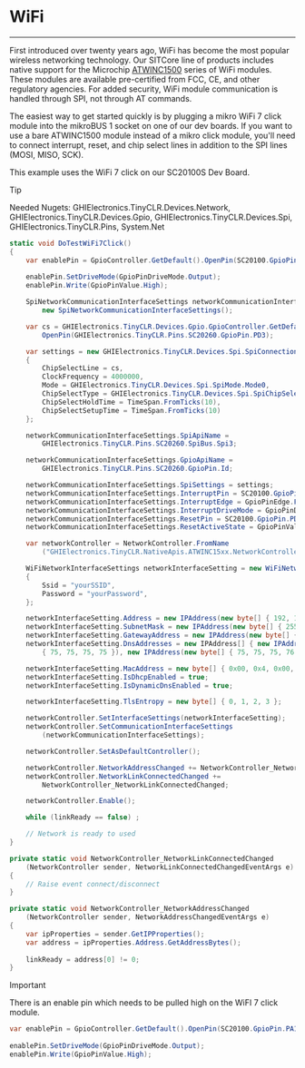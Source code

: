 # WiFi
---
First introduced over twenty years ago, WiFi has become the most popular wireless networking technology. Our SITCore line of products includes native support for the Microchip [ATWINC1500](https://www.microchip.com/wwwproducts/en/ATwinc1500) series of WiFi modules. These modules are available pre-certified from FCC, CE, and other regulatory agencies. For added security, WiFi module communication is handled through SPI, not through AT commands.

The easiest way to get started quickly is by plugging a mikro WiFi 7 click module into the mikroBUS 1 socket on one of our dev boards. If you want to use a bare ATWINC1500 module instead of a mikro click module, you'll need to connect interrupt, reset, and chip select lines in addition to the SPI lines (MOSI, MISO, SCK).

This example uses the WiFi 7 click on our SC20100S Dev Board.

>[!TIP]
>Needed Nugets: GHIElectronics.TinyCLR.Devices.Network, GHIElectronics.TinyCLR.Devices.Gpio, GHIElectronics.TinyCLR.Devices.Spi, GHIElectronics.TinyCLR.Pins, System.Net

```cs
static void DoTestWiFi7Click()
{
    var enablePin = GpioController.GetDefault().OpenPin(SC20100.GpioPin.PA15);
            
    enablePin.SetDriveMode(GpioPinDriveMode.Output);
    enablePin.Write(GpioPinValue.High);

    SpiNetworkCommunicationInterfaceSettings networkCommunicationInterfaceSettings =
        new SpiNetworkCommunicationInterfaceSettings();

    var cs = GHIElectronics.TinyCLR.Devices.Gpio.GpioController.GetDefault().
        OpenPin(GHIElectronics.TinyCLR.Pins.SC20260.GpioPin.PD3);

    var settings = new GHIElectronics.TinyCLR.Devices.Spi.SpiConnectionSettings()
    {
        ChipSelectLine = cs,
        ClockFrequency = 4000000,
        Mode = GHIElectronics.TinyCLR.Devices.Spi.SpiMode.Mode0,
        ChipSelectType = GHIElectronics.TinyCLR.Devices.Spi.SpiChipSelectType.Gpio,
        ChipSelectHoldTime = TimeSpan.FromTicks(10),
        ChipSelectSetupTime = TimeSpan.FromTicks(10)
    };

    networkCommunicationInterfaceSettings.SpiApiName =
        GHIElectronics.TinyCLR.Pins.SC20260.SpiBus.Spi3;

    networkCommunicationInterfaceSettings.GpioApiName =
        GHIElectronics.TinyCLR.Pins.SC20260.GpioPin.Id;

    networkCommunicationInterfaceSettings.SpiSettings = settings;
    networkCommunicationInterfaceSettings.InterruptPin = SC20100.GpioPin.PC5;
    networkCommunicationInterfaceSettings.InterruptEdge = GpioPinEdge.FallingEdge;
    networkCommunicationInterfaceSettings.InterruptDriveMode = GpioPinDriveMode.InputPullUp;
    networkCommunicationInterfaceSettings.ResetPin = SC20100.GpioPin.PD4;
    networkCommunicationInterfaceSettings.ResetActiveState = GpioPinValue.Low;

    var networkController = NetworkController.FromName
        ("GHIElectronics.TinyCLR.NativeApis.ATWINC15xx.NetworkController");

    WiFiNetworkInterfaceSettings networkInterfaceSetting = new WiFiNetworkInterfaceSettings()
    {
        Ssid = "yourSSID",
        Password = "yourPassword",
    };

    networkInterfaceSetting.Address = new IPAddress(new byte[] { 192, 168, 1, 122 });
    networkInterfaceSetting.SubnetMask = new IPAddress(new byte[] { 255, 255, 255, 0 });
    networkInterfaceSetting.GatewayAddress = new IPAddress(new byte[] { 192, 168, 1, 1 });
    networkInterfaceSetting.DnsAddresses = new IPAddress[] { new IPAddress(new byte[]
        { 75, 75, 75, 75 }), new IPAddress(new byte[] { 75, 75, 75, 76 }) };

    networkInterfaceSetting.MacAddress = new byte[] { 0x00, 0x4, 0x00, 0x00, 0x00, 0x00 };
    networkInterfaceSetting.IsDhcpEnabled = true;
    networkInterfaceSetting.IsDynamicDnsEnabled = true;

    networkInterfaceSetting.TlsEntropy = new byte[] { 0, 1, 2, 3 };

    networkController.SetInterfaceSettings(networkInterfaceSetting);
    networkController.SetCommunicationInterfaceSettings
        (networkCommunicationInterfaceSettings);

    networkController.SetAsDefaultController();

    networkController.NetworkAddressChanged += NetworkController_NetworkAddressChanged;
    networkController.NetworkLinkConnectedChanged +=
        NetworkController_NetworkLinkConnectedChanged;

    networkController.Enable();

    while (linkReady == false) ;

    // Network is ready to used
}

private static void NetworkController_NetworkLinkConnectedChanged
    (NetworkController sender, NetworkLinkConnectedChangedEventArgs e)
{
    // Raise event connect/disconnect
}

private static void NetworkController_NetworkAddressChanged
    (NetworkController sender, NetworkAddressChangedEventArgs e)
{
    var ipProperties = sender.GetIPProperties();
    var address = ipProperties.Address.GetAddressBytes();
           
    linkReady = address[0] != 0;
}
```

> [!IMPORTANT] 
> There is an enable pin which needs to be pulled high on the WiFI 7 click module. 

```cs
var enablePin = GpioController.GetDefault().OpenPin(SC20100.GpioPin.PA15);
            
enablePin.SetDriveMode(GpioPinDriveMode.Output);
enablePin.Write(GpioPinValue.High);
```




